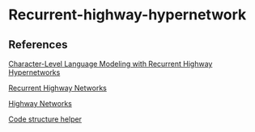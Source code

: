 # Recurrent-highway-hypernetwork

## References 
[Character-Level Language Modeling with Recurrent
Highway Hypernetworks](https://papers.nips.cc/paper/6919-language-modeling-with-recurrent-highway-hypernetworks.pdf)

[Recurrent Highway Networks](https://arxiv.org/pdf/1607.03474.pdf)

[Highway Networks](https://arxiv.org/pdf/1505.00387.pdf)

[Code structure helper](https://github.com/KnHuq/Dynamic-Tensorflow-Tutorial/blob/master/Vhanilla_RNN/RNN.py)

